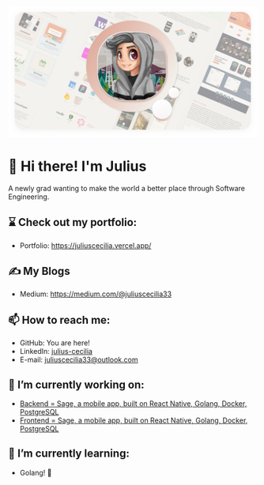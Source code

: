 ![Portfolio](https://github.com/juliuscecilia33/Portfolio/blob/main/public/images/Banner.png)

# 👋 Hi there! I'm Julius  

A newly grad wanting to make the world a better place through Software Engineering.

## ⌛ Check out my portfolio: 
- Portfolio: https://juliuscecilia.vercel.app/

## ✍️ My Blogs
- Medium: https://medium.com/@juliuscecilia33

## 📫 How to reach me:
- GitHub: You are here!
- LinkedIn: [julius-cecilia](https://www.linkedin.com/in/julius-cecilia/)
- E-mail: juliuscecilia33@outlook.com 

## 🔭 I’m currently working on:
- [Backend = Sage, a mobile app, built on React Native, Golang, Docker, PostgreSQL](https://github.com/juliuscecilia33/sagev2)
- [Frontend = Sage, a mobile app, built on React Native, Golang, Docker, PostgreSQL](https://github.com/juliuscecilia33/sagev2-mobile)

## 🌱 I’m currently learning:
- Golang! 🧭



<!--
**juliuscecilia33/juliuscecilia33** is a ✨ _special_ ✨ repository because its `README.md` (this file) appears on your GitHub profile.

Here are some ideas to get you started:

- 🔭 I’m currently working on ...
- 🌱 I’m currently learning ...
- 👯 I’m looking to collaborate on ...
- 🤔 I’m looking for help with ...
- 💬 Ask me about ...
- 📫 How to reach me: ...
- 😄 Pronouns: ...
- ⚡ Fun fact: ...
-->
